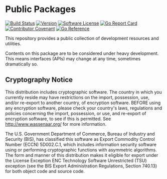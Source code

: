 # Public Packages

[![Build Status](https://github.com/bryk-io/pkg/workflows/ci/badge.svg?branch=main)](https://github.com/bryk-io/pkg/actions)
[![Version](https://img.shields.io/github/tag/bryk-io/pkg.svg)](https://github.com/bryk-io/pkg/releases)
[![Software License](https://img.shields.io/badge/license-BSD3-red.svg)](LICENSE)
[![Go Report Card](https://goreportcard.com/badge/github.com/bryk-io/pkg?style=flat)](https://goreportcard.com/report/github.com/bryk-io/pkg)
[![Contributor Covenant](https://img.shields.io/badge/Contributor%20Covenant-v2.0-ff69b4.svg)](.github/CODE_OF_CONDUCT.md)
[![Go Reference](https://pkg.go.dev/badge/go.bryk.io/pkg.svg)](https://pkg.go.dev/go.bryk.io/pkg)

This repository provides a public collection of development resources and utilities.

Contents on this package are to be considered under heavy development. This
means interfaces (APIs) may change at any time, sometimes dramatically so.

## Cryptography Notice

This distribution includes cryptographic software. The country in which you currently
reside may have restrictions on the import, possession, use, and/or re-export to another
country, of encryption software. BEFORE using any encryption software, please check your
country's laws, regulations and policies concerning the import, possession, or use, and
re-export of encryption software, to see if this is permitted.
See <http://www.wassenaar.org/> for more information.

The U.S. Government Department of Commerce, Bureau of Industry and Security (BIS), has
classified this software as Export Commodity Control Number (ECCN) 5D002.C.1, which
includes information security software using or performing cryptographic functions with
asymmetric algorithms. The form and manner of this distribution makes it eligible for
export under the License Exception ENC Technology Software Unrestricted (TSU) exception
(see the BIS Export Administration Regulations, Section 740.13) for both object code and
source code.
